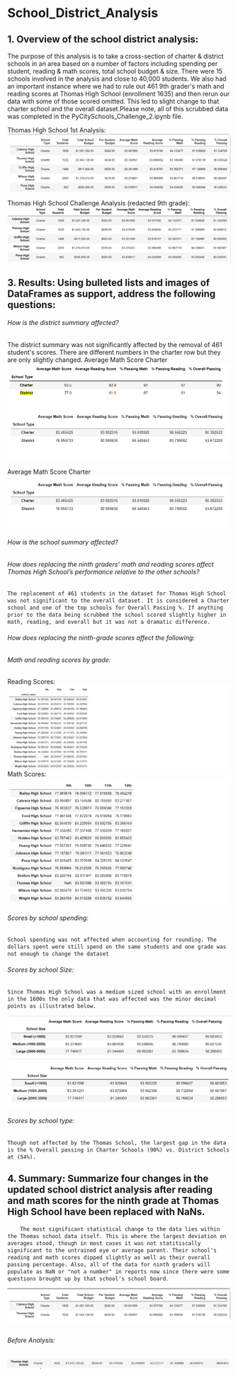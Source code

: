 # School_District_Analysis

## 1.  **Overview of the school district analysis:** 
The purpose of this analysis is to take a cross-section of charter & district schools in an area based on a number of factors including spending per student, reading & math scores, total school budget & size. There were 15 schools involved in the analysis and close to 40,000 students. We also had an important instance where we had to rule out 461 9th grader's math and reading scores at Thomas High School (enrollment 1635) and then rerun our data with some of those scored omitted. This led to slight change to that charter school and the overall dataset.Please note, all of this scrubbed data was completed in the PyCitySchools_Challenge_2.ipynb file. 

Thomas High School 1st Analysis:
![This is an image](https://github.com/PDob02/School_District_Analysis/blob/main/Resources/Thomas%20High%20School%20Before%20Analysis.png)

Thomas High School Challenge Analysis (redacted 9th grade):
![This is an image](https://github.com/PDob02/School_District_Analysis/blob/main/Resources/Thomas%20High%20School%20After%20Analysis.png)
    
## 3.  **Results:**  Using bulleted lists and images of DataFrames as support, address the following questions: 

###### How is the district summary affected? 

The district summary was not significantly affected by the removal of 461 student's scores. There are different numbers in the charter row but they are only slightly changed.
Average Math Score Charter
![This is an image](https://github.com/PDob02/School_District_Analysis/blob/main/Resources/Charter%20School%20Analysis%20Before.png)
![This is an image](https://github.com/PDob02/School_District_Analysis/blob/main/Resources/Charter%20School%20Analysis%20After.png)

Average Math Score Charter
![This is an image](https://github.com/PDob02/School_District_Analysis/blob/main/Resources/Charter%20School%20Analysis%20After.png)
    
###### How is the school summary affected?

###### How does replacing the ninth graders’ math and reading scores affect Thomas High School’s performance relative to the other schools? 
	The replacement of 461 students in the dataset for Thomas High School was not significant to the overall dataset. It is considered a Charter school and one of the top schools for Overall Passing %. If anything prior to the data being scrubbed the school scored slightly higher in math, reading, and overall but it was not a dramatic difference.
  
###### How does replacing the ninth-grade scores affect the following:
###### Math and reading scores by grade:
Reading Scores:
![This is an image](https://github.com/PDob02/School_District_Analysis/blob/main/Resources/Reading%20Scores%20by%20Grade.png)
Math Scores:
![This is an image](https://github.com/PDob02/School_District_Analysis/blob/main/Resources/Scores%20by%20Grade.png)
###### Scores by school spending:
	School spending was not affected when accounting for rounding. The dollars spent were still spend on the same students and one grade was not enough to change the dataset
###### Scores by school Size:
	Since Thomas High School was a medium sized school with an enrollment in the 1600s the only data that was affected was the minor decimal points as illustrated below. 
![This is an image](https://github.com/PDob02/School_District_Analysis/blob/main/Resources/By%20School%20Size%20Before.png)
![This is an image](https://github.com/PDob02/School_District_Analysis/blob/main/Resources/By%20School%20Size%20After.png)
###### Scores by school type:
	Though not affected by the Thomas School, the largest gap in the data is the % Overall passing in Charter Schools (90%) vs. District Schools at (54%). 

## 4.  **Summary:**  Summarize four changes in the updated school district analysis after reading and math scores for the ninth grade at Thomas High School have been replaced with NaNs.
		The most significant statistical change to the data lies within the Thomas school data itself. This is where the largest deviation on averages stood, though in most cases it was not statitiscally significant to the untrained eye or average parent. Their school's reading and math scores dipped slightly as well as their overall passing percentage. Also, all of the data for ninth graders will populate as NaN or "not a number" in reports now since there were some questions brought up by that school's school board. 

![This is an image](https://github.com/PDob02/School_District_Analysis/blob/main/Resources/Thomas%20High%20School%20After%20Overall.png)
###### Before Analysis:
  ![This is an image](https://github.com/PDob02/School_District_Analysis/blob/main/Resources/Thomas%20High%20School%20Before%20Overall.png)
